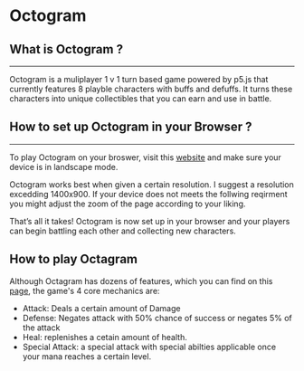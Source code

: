 # Octogram 

## What is Octogram ?
---
Octogram is a muliplayer 1 v 1 turn based game powered by p5.js that currently features 8 playble characters with buffs and defuffs. It turns these characters into unique collectibles that you can earn and use in battle.

## How to set up Octogram in your Browser ?
---
To play Octogram on your broswer, visit this [website](https://tempest2121.github.io/The-Adventures-of-Octoking/) and make sure your device is in landscape mode.

Octogram works best when given a certain resolution. I suggest a resolution excedding 1400x900. If your device does not meets the follwing reqirment you might adjust the zoom of the page according to your liking.

That’s all it takes! Octogram is now set up in your browser and your players can begin battling each other and collecting new characters.

## How to play Octagram
Although Octagram has dozens of features, which you can find on this [page](), the game's 4 core mechanics are: 
- Attack: Deals a certain amount of Damage
- Defense: Negates attack with 50% chance of success or negates 5% of the attack
- Heal: replenishes a cetain amount of health.
- Special Attack: a special attack with special abilties applicable once your mana reaches a certain level.
